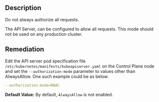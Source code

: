 ## Description

Do not always authorize all requests.

The API Server, can be configured to allow all requests. This mode should not be used on any production cluster.

## Remediation

Edit the API server pod specification file `/etc/kubernetes/manifests/kubeapiserver.yaml` on the Control Plane node and set the `--authorization-mode` parameter to values other than AlwaysAllow. One such example could be as below.
```yaml
--authorization-mode=RBAC
```

**Default Value:** By default, `AlwaysAllow` is not enabled.